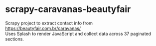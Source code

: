 # scrapy-caravanas-beautyfair

Scrapy project to extract contact info from https://beautyfair.com.br/caravanas/  
Uses Splash to render JavaScript and collect data across 37 paginated sections.
    